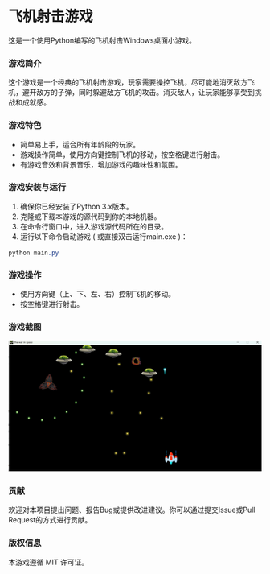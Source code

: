 # 飞机射击游戏
这是一个使用Python编写的飞机射击Windows桌面小游戏。
### 游戏简介
这个游戏是一个经典的飞机射击游戏，玩家需要操控飞机，尽可能地消灭敌方飞机，避开敌方的子弹，同时躲避敌方飞机的攻击。消灭敌人，让玩家能够享受到挑战和成就感。
### 游戏特色
* 简单易上手，适合所有年龄段的玩家。
* 游戏操作简单，使用方向键控制飞机的移动，按空格键进行射击。
* 有游戏音效和背景音乐，增加游戏的趣味性和氛围。
### 游戏安装与运行
1. 确保你已经安装了Python 3.x版本。
2. 克隆或下载本游戏的源代码到你的本地机器。
3. 在命令行窗口中，进入游戏源代码所在的目录。
4. 运行以下命令启动游戏 ( 或直接双击运行main.exe )：
  ``` css
  python main.py
```
 
### 游戏操作
* 使用方向键（上、下、左、右）控制飞机的移动。
* 按空格键进行射击。
 ### 游戏截图
 ![飞机射击游戏](./1.png)
 ### 贡献
 欢迎对本项目提出问题、报告Bug或提供改进建议。你可以通过提交Issue或Pull Request的方式进行贡献。
 ### 版权信息
 本游戏遵循 MIT 许可证。